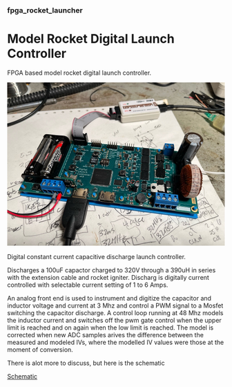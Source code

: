 ### fpga_rocket_launcher

# Model Rocket Digital Launch Controller

FPGA based model rocket digital launch controller.

![Assembled and testing](pcb_v0_8_assy.jpg "Digital Launch Controller Prototype")

Digital constant current capacitive discharge launch controller.

Discharges a 100uF capactor charged to 320V through a 390uH in series with the extension cable and rocket igniter.
Discharg is digitally current controlled with selectable current setting of 1 to 6 Amps.

An analog front end is used to instrument and digitize the capacitor and inductor voltage and current at 3 Mhz 
and control a PWM signal to a Mosfet switching the capacitor discharge. A control loop running at 48 Mhz
models the inductor current and switches off the pwm gate control when the upper limit is reached and on again when the low limit is reached. The model is corrected when new ADC samples arives the difference between the measured and modeled IVs, where the modelled IV values were those at the moment of conversion.

There is alot more to discuss, but here is the schematic

[Schematic](fpga_blaster_schem_v0_8.pdf)



